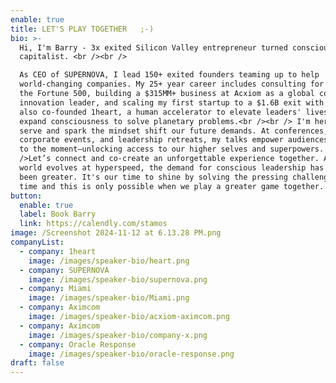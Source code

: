 ```yaml
---
enable: true
title: LET'S PLAY TOGETHER   ;-)
bio: >-
  Hi, I'm Barry - 3x exited Silicon Valley entrepreneur turned conscious
  capitalist. <br /><br />

  As CEO of SUPERNOVA, I lead 150+ exited founders teaming up to help
  world-changing companies. My 25+ year career includes consulting for 20% of
  the Fortune 500, building a $315MM+ business at Acxiom as a global corporate
  innovation leader, and scaling my first startup to a $1.6B exit with Oracle. I
  also co-founded 1heart, a human accelerator to elevate leaders' lives and
  expand consciousness to solve planetary problems.<br /><br /> I'm here to
  serve and spark the mindset shift our future demands. At conferences,
  corporate events, and leadership retreats, my talks empower audiences to rise
  to the moment—unlocking access to our higher selves and superpowers. <br /><br
  />Let’s connect and co-create an unforgettable experience together. As the
  world evolves at hyperspeed, the demand for conscious leadership has never
  been greater. It's our time to shine by solving the pressing challenges of our
  time and this is only possible when we play a greater game together.
button:
  enable: true
  label: Book Barry
  link: https://calendly.com/stamos
image: /Screenshot 2024-11-12 at 6.13.28 PM.png
companyList:
  - company: 1heart
    image: /images/speaker-bio/heart.png
  - company: SUPERNOVA
    image: /images/speaker-bio/supernova.png
  - company: Miami
    image: /images/speaker-bio/Miami.png
  - company: Aximcom
    image: /images/speaker-bio/acxiom-aximcom.png
  - company: Aximcom
    image: /images/speaker-bio/company-x.png
  - company: Oracle Response
    image: /images/speaker-bio/oracle-response.png
draft: false
---
```

